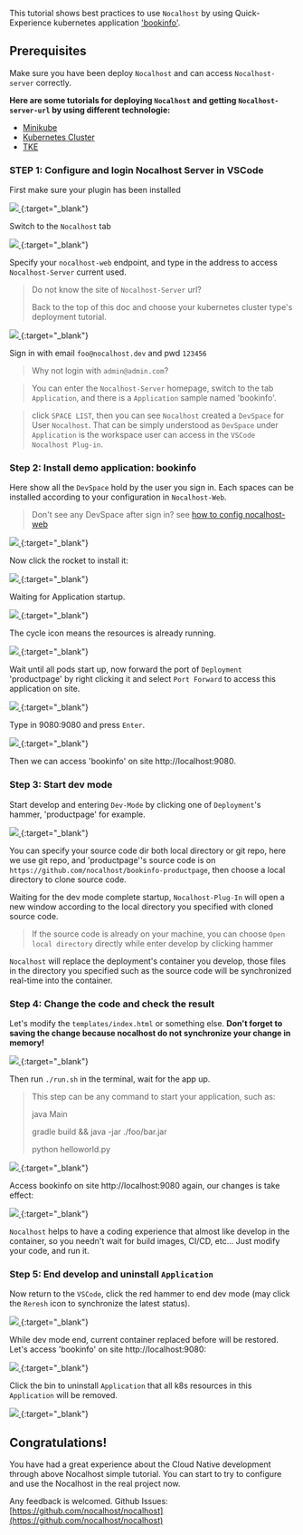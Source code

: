 This tutorial shows best practices to use `Nocalhost` by using Quick-Experience kubernetes application ['bookinfo'](https://github.com/nocalhost/bookinfo).



## Prerequisites

Make sure you have been deploy `Nocalhost` and can access `Nocalhost-server` correctly.



**Here are some tutorials for deploying `Nocalhost` and getting `Nocalhost-server-url` by using different technologie:**

- [Minikube](/Deployment/deployment-minikube/)
- [Kubernetes Cluster](/Deployment/deployment-kubernetes/)
- [TKE](/Deployment/deployment-tke/)



### STEP 1: Configure and login Nocalhost Server in VSCode



First make sure your plugin has been installed

[ ![](../assets/images/tutorials/plugin-how-to-install.png) ](../assets/images/tutorials/plugin-how-to-install.png){:target="_blank"}



Switch to the `Nocalhost` tab

[ ![](../assets/images/tutorials/plugin.png) ](../assets/images/tutorials/plugin.png){:target="_blank"}



Specify your `nocalhost-web` endpoint, and type in the address to access `Nocalhost-Server` current used.

> Do not know the site of `Nocalhost-Server` url? 
>
> Back to the top of this doc and choose your kubernetes cluster type's deployment tutorial.

[ ![](../assets/images/tutorials/plugin-web-config.png) ](../assets/images/tutorials/plugin-web-config.png){:target="_blank"}



Sign in with email `foo@nocalhost.dev` and pwd `123456` 


> Why not login with `admin@admin.com`? 

> You can enter the `Nocalhost-Server` homepage, switch to the tab `Application`, and there is a `Application` sample named 'bookinfo'.

> click `SPACE LIST`, then you can see `Nocalhost` created a `DevSpace` for User `Nocalhost`. That can be simply understood as `DevSpace` under `Application` is the workspace user can access in the `VSCode Nocalhost Plug-in`.



### Step 2: Install demo application: bookinfo



Here show all the `DevSpace` hold by the user you sign in. Each spaces can be installed according to your configuration in `Nocalhost-Web`.

> Don't see any DevSpace after sign in? see [how to config nocalhost-web](/Tutorials/nocalhost-web-configuration)

[ ![](../assets/images/tutorials/plugin-space-list.png) ](../assets/images/tutorials/plugin-space-list.png){:target="_blank"}

Now click the rocket to install it:

[ ![](../assets/images/tutorials/plugin-install-app.png) ](../assets/images/tutorials/plugin-install-app.png){:target="_blank"}

Waiting for Application startup. 

[ ![](../assets/images/tutorials/plugin-waiting-app-up.png) ](../assets/images/tutorials/plugin-waiting-app-up.png){:target="_blank"}

The cycle icon means the resources is already running.

[ ![](../assets/images/tutorials/plugin-cycle-status.png) ](../assets/images/tutorials/plugin-cycle-status.png){:target="_blank"}

Wait until all pods start up, now forward the port of `Deployment` 'productpage' by right clicking it and select `Port Forward` to access this application on site.

[ ![](../assets/images/tutorials/plugin-ports-forward.png) ](../assets/images/tutorials/plugin-ports-forward.png){:target="_blank"}



Type in 9080:9080 and press `Enter`.

[ ![](../assets/images/tutorials/plugin-type-in-port-forward.png) ](../assets/images/tutorials/plugin-type-in-port-forward.png){:target="_blank"}



Then we can access 'bookinfo' on site http://localhost:9080.



### Step 3: Start dev mode



Start develop and entering `Dev-Mode` by clicking one of `Deployment`'s hammer, 'productpage' for example.

[ ![](../assets/images/tutorials/plugin-start-develop.png) ](../assets/images/tutorials/plugin-start-develop.png){:target="_blank"}


You can specify your source code dir both local directory or git repo, here we use git repo, and 'productpage''s source code is on  `https://github.com/nocalhost/bookinfo-productpage`, then choose a local directory to clone source code.



Waiting for the dev mode complete startup, `Nocalhost-Plug-In` will open a new window according to the local directory you specified with cloned source code.

> If the source code is already on your machine, you can choose `Open local directory` directly while enter develop by clicking hammer

`Nocalhost` will replace the deployment's container you develop, those files in the directory you specified such as the source code will be synchronized real-time into the container.



### Step 4: Change the code and check the result



Let's modify the `templates/index.html` or something else. **Don't forget to saving the change because nocalhost do not synchronize your change in memory!**

[ ![](../assets/images/tutorials/plugin-dev-mode-modify.png) ](../assets/images/tutorials/plugin-dev-mode-modify.png){:target="_blank"}



Then run `./run.sh` in the terminal, wait for the app up.

> This step can be any command to start your application, such as:
>
> java Main
>
> gradle build && java -jar ./foo/bar.jar
>
> python helloworld.py

[ ![](../assets/images/tutorials/plugin-dev-mode-terminal.png) ](../assets/images/tutorials/plugin-dev-mode-terminal.png){:target="_blank"}



Access bookinfo on site http://localhost:9080 again, our changes is take effect:

[ ![](../assets/images/tutorials/plugin-dev-mode-after-modify.png) ](../assets/images/tutorials/plugin-dev-mode-after-modify.png){:target="_blank"}



`Nocalhost` helps to have a coding experience that almost like develop in the container, so you needn't wait for build images, CI/CD, etc... Just modify your code, and run it.



### Step 5: End develop and uninstall `Application`



Now return to the `VSCode`, click the red hammer to end dev mode (may click the `Reresh` icon to synchronize the latest status).

[ ![](../assets/images/tutorials/plugin-dev-mode-end.png) ](../assets/images/tutorials/plugin-dev-mode-end.png){:target="_blank"}



While dev mode end, current container replaced before will be restored. Let's access 'bookinfo' on site http://localhost:9080:

[ ![](../assets/images/tutorials/plugin-dev-mode-end1.png) ](../assets/images/tutorials/plugin-dev-mode-end1.png){:target="_blank"}



Click the bin to uninstall `Application` that all k8s resources in this `Application` will be removed.

[ ![](../assets/images/tutorials/plugin-app-uninstall.png) ](../assets/images/tutorials/plugin-app-uninstall.png){:target="_blank"}



## Congratulations!

You have had a great experience about the Cloud Native development through above Nocalhost simple tutorial. You can start to try to configure and use the Nocalhost in the real project now.

Any feedback is welcomed. Github Issues: [https://github.com/nocalhost/nocalhost](https://github.com/nocalhost/nocalhost)